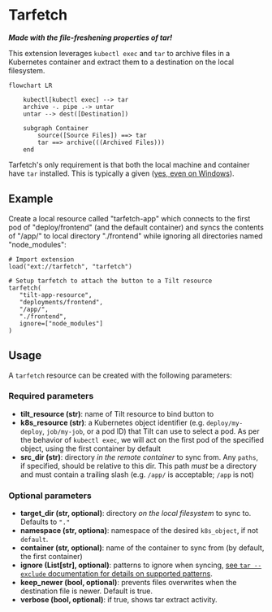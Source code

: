 # Tarfetch

_**Made with the file-freshening properties of tar!**_

This extension leverages `kubectl exec` and `tar` to archive files in a Kubernetes container and extract them to a destination on the local filesystem.

```mermaid
flowchart LR

    kubectl[kubectl exec] --> tar
    archive -. pipe .-> untar
    untar --> dest([Destination])

    subgraph Container
        source([Source Files]) ==> tar
        tar ==> archive(((Archived Files)))
    end
```

Tarfetch's only requirement is that both the local machine and container have `tar` installed. This is typically a given ([yes, even on Windows](https://docs.microsoft.com/en-us/virtualization/community/team-blog/2017/20171219-tar-and-curl-come-to-windows)).

## Example

Create a local resource called "tarfetch-app" which connects to the first pod of "deploy/frontend" (and the default container) and syncs the contents of "/app/" to local directory "./frontend" while ignoring all directories named "node_modules":

```starlark
# Import extension
load("ext://tarfetch", "tarfetch")

# Setup tarfetch to attach the button to a Tilt resource
tarfetch(
   "tilt-app-resource", 
   "deployments/frontend",
   "/app/",
   "./frontend",
   ignore=["node_modules"]
)
```

## Usage

A `tarfetch` resource can be created with the following parameters:

### Required parameters

* **tilt_resource (str)**: name of Tilt resource to bind button to
* **k8s_resource (str)**: a Kubernetes object identifier (e.g. `deploy/my-deploy`, `job/my-job`, or a pod ID) that Tilt can use to select a pod. As per the behavior of `kubectl exec`, we will act on the first pod of the specified object, using the first container by default
* **src_dir (str)**: directory *in the remote container* to sync from. Any `paths`, if specified, should be relative to this dir. This path *must* be a directory and must contain a trailing slash (e.g. `/app/` is acceptable; `/app` is not)

### Optional parameters

* **target_dir (str, optional)**: directory *on the local filesystem* to sync to. Defaults to `"."`
* **namespace (str, optiona)**: namespace of the desired `k8s_object`, if not `default`.
* **container (str, optional)**: name of the container to sync from (by default, the first container)
* **ignore (List[str], optional)**: patterns to ignore when syncing, [see `tar --exclude` documentation for details on supported patterns](https://www.gnu.org/software/tar/manual/html_node/exclude.html).
* **keep_newer (bool, optional)**: prevents files overwrites when the destination file is newer. Default is true.
* **verbose (bool, optional)**: if true, shows tar extract activity.


